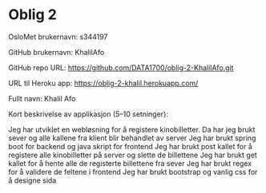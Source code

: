 Oblig 2
=======
OsloMet brukernavn: s344197

GitHub brukernavn: KhalilAfo

GitHub repo URL: https://github.com/DATA1700/oblig-2-KhalilAfo.git

URL til Heroku app: https://oblig-2-khalil.herokuapp.com/

Fullt navn: Khalil Afo

Kort beskrivelse av applikasjon (5–10 setninger):

Jeg har utviklet en webløsning for å registere kinobilletter.
Da har jeg brukt sever og alle kallene fra klient blir behandlet av server 
Jeg har brukt spring boot for backend og java skript for frontend 
Jeg har brukt post kallet for å registere alle kinobilletter på server og slette de billettene 
Jeg har brukt get kallet for å hente alle de registerte billettene fra sever 
Jeg har brukt regex for å validere de feltene i frontend
Jeg har brukt bootstrap og vanlig css for å designe sida
